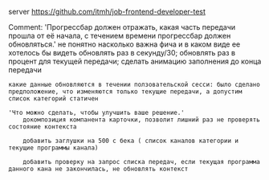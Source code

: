 server 
    https://github.com/itmh/job-frontend-developer-test
    


Comment: 
	'Прогрессбар должен отражать, какая часть передачи прошла от её начала, с течением времени прогрессбар должен обновляться.'
	не понятно насколько важна фича и в каком виде ее хотелось бы видеть
		обновлять раз в секунду/30; обновлять раз в процент для текущей передачи; сделать анимацию заполнения до конца передачи

	какие данные обновляются в течении ползовательской сесси: было сделано предположение, что изменяются только текущие передачи, а допустим список категорий статичен

	'Что можно сделать, чтобы улучшить ваше решение.'
		докомпозиция компанента карточки, позволит лишний раз не проверять состояние контекста

		добавить заглушки на 500 с бека ( список каналов категории и текущие программы канала)

		добавить проверку на запрос списка передач, если текущая программа данного кана не закончилась, не обновлять контекст 

